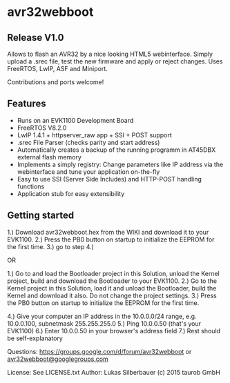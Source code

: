 # avr32webboot

Release V1.0
------------

Allows to flash an AVR32 by a nice looking HTML5 webinterface. 
Simply upload a .srec file, test the new firmware and apply or reject changes.
Uses FreeRTOS, LwIP, ASF and Miniport.

Contributions and ports welcome!

Features
--------
* Runs on an EVK1100 Development Board
* FreeRTOS V8.2.0
* LwIP 1.4.1 + httpserver_raw app + SSI + POST support
* .srec File Parser (checks parity and start address)
* Automatically creates a backup of the running programm in AT45DBX external flash memory
* Implements a simply registry: Change parameters like IP address via the webinterface and tune your application on-the-fly
* Easy to use SSI (Server Side Includes) and HTTP-POST handling functions
* Application stub for easy extensibility

Getting started
---------------

1.) Download avr32webboot.hex from the WIKI and download it to your EVK1100. 
2.) Press the PB0 button on startup to initialize the EEPROM for the first time.
3.) go to step 4.)

OR

1.) Go to and load the Bootloader project in this Solution, unload the Kernel project, build and download the Bootloader to your EVK1100. 
2.) Go to the Kernel project in this Solution, load it and unload the Bootloader, build the Kernel and download it also. Do not change the project settings.
3.) Press the PB0 button on startup to initialize the EEPROM for the first time.

4.) Give your computer an IP address in the 10.0.0.0/24 range, e.g. 10.0.0.100, subnetmask 255.255.255.0
5.) Ping 10.0.0.50 (that's your EVK1100)
6.) Enter 10.0.0.50 in your browser's address field
7.) Rest should be self-explanatory

Questions:
https://groups.google.com/d/forum/avr32webboot
or 
avr32webboot@googlegroups.com

License: See LICENSE.txt
Author: Lukas Silberbauer
(c) 2015 taurob GmbH